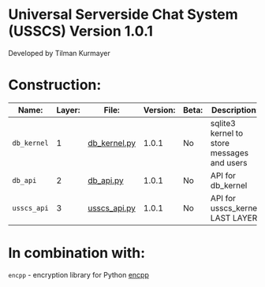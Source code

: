 # Universal Serverside Chat System (USSCS)   Version 1.0.1
Developed by Tilman Kurmayer

# Construction:
| Name: | Layer: | File: | Version: | Beta: | Description: |
|-------|--------|-------|----------|-------|--------------|
|  `db_kernel` | 1 | [db_kernel.py](db_kernel.py) | 1.0.1 | No | sqlite3 kernel to store messages and users |
| `db_api` | 2 | [db_api.py](db_api.py) | 1.0.1 | No | API for db_kernel|
| `usscs_api` | 3 | [usscs_api.py](usscs_api.py) | 1.0.1| No | API for usscs_kernel LAST LAYER |



# In combination with:
`encpp` - encryption library for Python [encpp](https://github.com/tchello45/encpp) 
